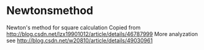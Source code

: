 # Newtonsmethod
Newton's method for square calculation
Copied from http://blog.csdn.net/lzx19901012/article/details/46787999
More analyzation see http://blog.csdn.net/w20810/article/details/49030961
